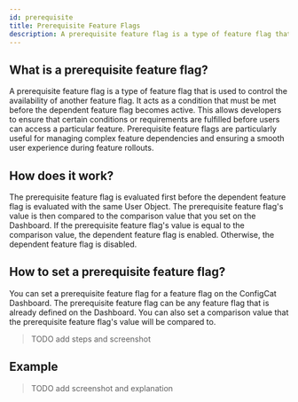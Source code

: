 ```yaml
---
id: prerequisite
title: Prerequisite Feature Flags
description: A prerequisite feature flag is a type of feature flag that is used to control the availability of another feature flag.
---
```


## What is a prerequisite feature flag?

A prerequisite feature flag is a type of feature flag that is used to control the availability of another feature flag. It acts as a condition that must be met before the dependent feature flag becomes active. This allows developers to ensure that certain conditions or requirements are fulfilled before users can access a particular feature. Prerequisite feature flags are particularly useful for managing complex feature dependencies and ensuring a smooth user experience during feature rollouts.

## How does it work?

The prerequisite feature flag is evaluated first before the dependent feature flag is evaluated with the same User Object. The prerequisite feature flag's value is then compared to the comparison value that you set on the Dashboard. If the prerequisite feature flag's value is equal to the comparison value, the dependent feature flag is enabled. Otherwise, the dependent feature flag is disabled.

## How to set a prerequisite feature flag?

You can set a prerequisite feature flag for a feature flag on the ConfigCat Dashboard. The prerequisite feature flag can be any feature flag that is already defined on the Dashboard. You can also set a comparison value that the prerequisite feature flag's value will be compared to.

> TODO add steps and screenshot

## Example

> TODO add screenshot and explanation